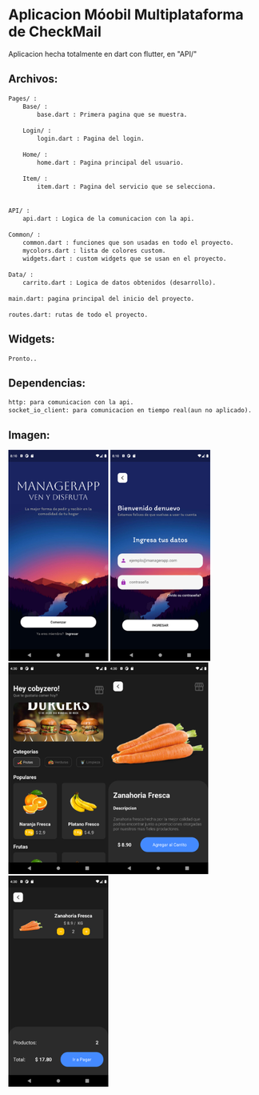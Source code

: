 # Aplicacion Móobil Multiplataforma de CheckMail
Aplicacion hecha totalmente en dart con flutter, en "API/"


## Archivos:
    Pages/ : 
        Base/ :
            base.dart : Primera pagina que se muestra.

        Login/ :
            login.dart : Pagina del login.
        
        Home/ :
            home.dart : Pagina principal del usuario.
        
        Item/ : 
            item.dart : Pagina del servicio que se selecciona.
            
    
    API/ :
        api.dart : Logica de la comunicacion con la api.
    
    Common/ :
        common.dart : funciones que son usadas en todo el proyecto.
        mycolors.dart : lista de colores custom.
        widgets.dart : custom widgets que se usan en el proyecto.
    
    Data/ :
        carrito.dart : Logica de datos obtenidos (desarrollo).

    main.dart: pagina principal del inicio del proyecto.

    routes.dart: rutas de todo el proyecto.
                        
## Widgets:
    Pronto..

## Dependencias:
    http: para comunicacion con la api.
    socket_io_client: para comunicacion en tiempo real(aun no aplicado).


## Imagen:
<img                src="https://raw.githubusercontent.com/cobyzero/TiendaManagerApp/main/assets/readme/base.png" width="200"/> 
 <img                src="https://raw.githubusercontent.com/cobyzero/TiendaManagerApp/main/assets/readme/login.png" width="200"/> <img                src="https://raw.githubusercontent.com/cobyzero/TiendaManagerApp/main/assets/readme/home.png" width="200"/><img                src="https://raw.githubusercontent.com/cobyzero/TiendaManagerApp/main/assets/readme/item.png" width="200"/><img                src="https://raw.githubusercontent.com/cobyzero/TiendaManagerApp/main/assets/readme/cart.png" width="200"/>
